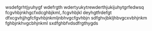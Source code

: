 wsdefgrhtjyuhygf
wdefrgth
wdertyukytrewderthjukijuhytgrfedwsq
fcgvhbjnkhgcfxdcghbjkml,.fcgvhbjkl
deyhgtfrdefgt
dfxcgvhjjhgfcfgvhbjnkmljnbhvgcfgvhbjn
sdfghvjbkljhbvgcxvbhjnkm
fghbjnkhvgcbhjnkml
sxdfghbfvdsdfrgthygds
